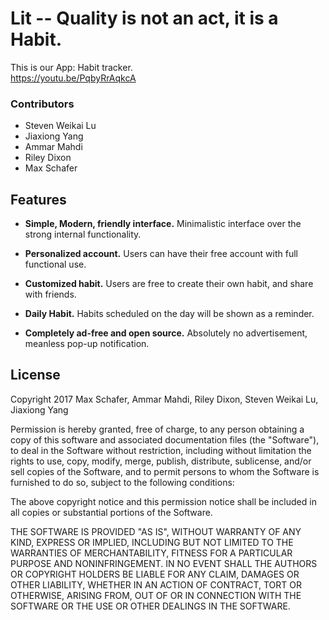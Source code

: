 # **Lit** -- Quality is not an act, it is a Habit.
This is our App: Habit tracker.   
https://youtu.be/PqbyRrAqkcA
### Contributors
* Steven Weikai Lu
* Jiaxiong Yang
* Ammar Mahdi
* Riley Dixon
* Max Schafer

## Features
* **Simple, Modern, friendly interface.** Minimalistic interface over the strong internal functionality.

* **Personalized account.** Users can have their free account with full functional use.

* **Customized habit.** Users are free to create their own habit, and share with friends.

* **Daily Habit.** Habits scheduled on the day will be shown as a reminder.

* **Completely ad-free and open source.** Absolutely no advertisement, meanless pop-up notification.

## License
Copyright 2017 Max Schafer, Ammar Mahdi, Riley Dixon, Steven Weikai Lu, Jiaxiong Yang

Permission is hereby granted, free of charge, to any person obtaining a copy of this software and associated documentation files (the "Software"), to deal in the Software without restriction, including without limitation the rights to use, copy, modify, merge, publish, distribute, sublicense, and/or sell copies of the Software, and to permit persons to whom the Software is furnished to do so, subject to the following conditions:

The above copyright notice and this permission notice shall be included in all copies or substantial portions of the Software.

THE SOFTWARE IS PROVIDED "AS IS", WITHOUT WARRANTY OF ANY KIND, EXPRESS OR IMPLIED, INCLUDING BUT NOT LIMITED TO THE WARRANTIES OF MERCHANTABILITY, FITNESS FOR A PARTICULAR PURPOSE AND NONINFRINGEMENT. IN NO EVENT SHALL THE AUTHORS OR COPYRIGHT HOLDERS BE LIABLE FOR ANY CLAIM, DAMAGES OR OTHER LIABILITY, WHETHER IN AN ACTION OF CONTRACT, TORT OR OTHERWISE, ARISING FROM, OUT OF OR IN CONNECTION WITH THE SOFTWARE OR THE USE OR OTHER DEALINGS IN THE SOFTWARE.
